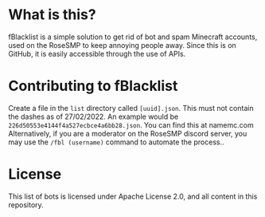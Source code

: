 # What is this?
fBlacklist is a simple solution to get rid of bot and spam Minecraft accounts, used on the RoseSMP to keep annoying people away. Since this is on GitHub, it is easily accessible through the use of APIs.
# Contributing to fBlacklist
Create a file in the `list` directory called `[uuid].json`. This must not contain the dashes as of 27/02/2022. An example would be `226d50553e4144f4a527ecbce4a6bb28.json`. You can find this at namemc.com Alternatively, if you are a moderator on the RoseSMP discord server, you may use the `/fbl (username)` command to automate the process..
# License
This list of bots is licensed under Apache License 2.0, and all content in this repository. 
